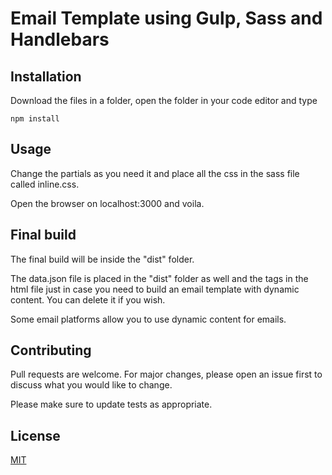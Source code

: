 # Email Template using Gulp, Sass and Handlebars


## Installation

Download the files in a folder, open the folder in your code editor and type

```npm install```


## Usage

Change the partials as you need it and place all the css in the sass file called inline.css.

Open the browser on localhost:3000 and voila.

## Final build

The final build will be inside the "dist" folder.

The data.json file is placed in the "dist" folder as well and the tags in the html file just in case you need to build an email template with dynamic content. You can delete it if you wish.

Some email platforms allow you to use dynamic content for emails.


## Contributing
Pull requests are welcome. For major changes, please open an issue first to discuss what you would like to change.

Please make sure to update tests as appropriate.

## License
[MIT](https://choosealicense.com/licenses/mit/)